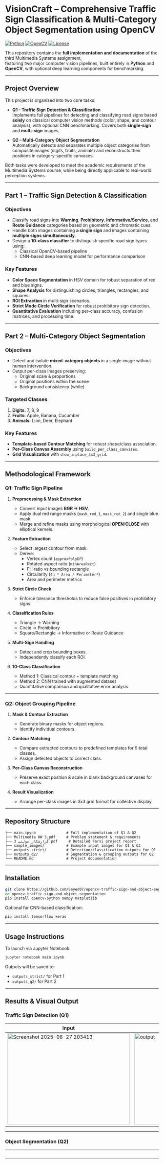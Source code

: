 
# VisionCraft – Comprehensive Traffic Sign Classification & Multi-Category Object Segmentation using OpenCV

[![Python](https://img.shields.io/badge/Python-3.8%2B-blue.svg)]()
[![OpenCV](https://img.shields.io/badge/OpenCV-4.x-green.svg)]()
[![License](https://img.shields.io/badge/License-MIT-yellow.svg)]()

This repository contains the **full implementation and documentation** of the third Multimedia Systems assignment,  
featuring two major computer vision pipelines, built entirely in **Python** and **OpenCV**, with optional deep learning components for benchmarking.

---

## **Project Overview**
This project is organized into two core tasks:

- **Q1 – Traffic Sign Detection & Classification**  
  Implements full pipelines for detecting and classifying road signs based **solely** on classical computer vision methods (color, shape, and contour analysis), with optional CNN benchmarking. Covers both **single-sign** and **multi-sign** images.

- **Q2 – Multi-Category Object Segmentation**  
  Automatically detects and separates multiple object categories from composite images (digits, fruits, animals) and reconstructs their positions in category-specific canvases.

Both tasks were developed to meet the academic requirements of the Multimedia Systems course, while being directly applicable to real-world perception systems.

---

## **Part 1 – Traffic Sign Detection & Classification**

### **Objectives**
- Classify road signs into **Warning**, **Prohibitory**, **Informative/Service**, and **Route Guidance** categories based on geometric and chromatic cues.
- Handle both images containing **a single sign** and images containing **multiple signs simultaneously**.
- Design a **10-class classifier** to distinguish specific road sign types using:
  - Classical OpenCV-based pipeline
  - CNN-based deep learning model for performance comparison

### **Key Features**
- **Color Space Segmentation** in HSV domain for robust separation of red and blue signs.
- **Shape Analysis** for distinguishing circles, triangles, rectangles, and squares.
- **ROI Extraction** in multi-sign scenarios.
- **Strict Mode Circle Verification** for robust prohibitory sign detection.
- **Quantitative Evaluation** including per-class accuracy, confusion matrices, and processing time.

---

## **Part 2 – Multi-Category Object Segmentation**

### **Objectives**
- Detect and isolate **mixed-category objects** in a single image without human intervention.
- Output per-class images preserving:
  - Original scale & proportions
  - Original positions within the scene
  - Background consistency (white)

### **Targeted Classes**
1. **Digits:** 7, 8, 9  
2. **Fruits:** Apple, Banana, Cucumber  
3. **Animals:** Lion, Deer, Elephant  

### **Key Features**
- **Template-based Contour Matching** for robust shape/class association.
- **Per-Class Canvas Assembly** using `build_per_class_canvases`.
- **Grid Visualization** with `show_inplace_3x3_grid`.

---

## **Methodological Framework**

### **Q1: Traffic Sign Pipeline**
1. **Preprocessing & Mask Extraction**
   - Convert input images **BGR → HSV**.
   - Apply dual red range masks (`mask_red_1`, `mask_red_2`) and single blue mask.
   - Merge and refine masks using morphological **OPEN**/**CLOSE** with elliptical kernels.

2. **Feature Extraction**
   - Select largest contour from mask.
   - Derive:
     - Vertex count (`approxPolyDP`)
     - Rotated aspect ratio (`minAreaRect`)
     - Fill ratio vs bounding rectangle
     - Circularity (`4π * Area / Perimeter²`)
     - Area and perimeter metrics

3. **Strict Circle Check**
   - Enforce tolerance thresholds to reduce false positives in prohibitory signs.

4. **Classification Rules**
   - Triangle → Warning
   - Circle → Prohibitory
   - Square/Rectangle → Informative or Route Guidance

5. **Multi-Sign Handling**
   - Detect and crop bounding boxes.
   - Independently classify each ROI.

6. **10-Class Classification**
   - Method 1: Classical contour + template matching
   - Method 2: CNN trained with augmented dataset
   - Quantitative comparison and qualitative error analysis

---

### **Q2: Object Grouping Pipeline**
1. **Mask & Contour Extraction**
   - Generate binary masks for object regions.
   - Identify individual contours.

2. **Contour Matching**
   - Compare extracted contours to predefined templates for 9 total classes.
   - Assign detected objects to correct class.

3. **Per-Class Canvas Reconstruction**
   - Preserve exact position & scale in blank background canvases for each class.

4. **Result Visualization**
   - Arrange per-class images in 3x3 grid format for collective display.

---

## **Repository Structure**
```
├── main.ipynb              # Full implementation of Q1 & Q2
├── Multimedia HW 3.pdf     # Problem statement & requirements
├── گزارشکار مولتی 3.pdf     # Detailed Farsi project report
├── sample_images/          # Example input images for Q1 & Q2
├── outputs_strict/         # Detection/classification outputs for Q1
├── outputs_q2/             # Segmentation & grouping outputs for Q2
└── README.md               # Project documentation
```

---

## **Installation**
```bash
git clone https://github.com/Seyed07/opencv-traffic-sign-and-object-segmentation.git
cd opencv-traffic-sign-and-object-segmentation
pip install opencv-python numpy matplotlib
```
Optional for CNN-based classification:
```bash
pip install tensorflow keras
```

---

## **Usage Instructions**
To launch via Jupyter Notebook:
```bash
jupyter notebook main.ipynb
```
Outputs will be saved to:
- `outputs_strict/` for Part 1  
- `outputs_q2/` for Part 2

---

## **Results & Visual Output**

### **Traffic Sign Detection (Q1)**
| Input | Output |
|-------|--------|
| <img width="400" height="300" alt="Screenshot 2025-08-27 203413" src="https://github.com/user-attachments/assets/9db9e4f3-707e-4ac5-9fef-7fd86b0d420b" /> | <img width="400" height="300" alt="output" src="https://github.com/user-attachments/assets/234f2d0b-27e1-4b2f-adda-d648824ffba8" /> |

---

### **Object Segmentation (Q2)**
| Input | Output |
|-------|--------|
| <img width="1389" height="577" alt="1" src="https://github.com/user-attachments/assets/a3cfe342-2017-4228-8fe2-585bac0389d7" /> | <img width="1327" height="944" alt="2" src="https://github.com/user-attachments/assets/255e8c0d-7015-4b14-88ee-70a2e7767975" /> |


